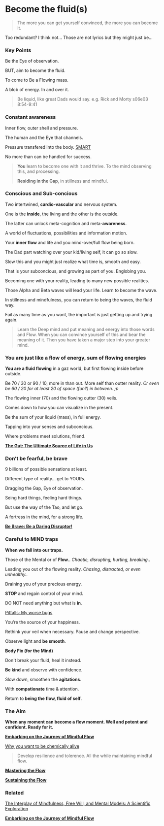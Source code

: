 # Become the fluid(s)

> The more you can get yourself convinced, the more you can become it.
> 

Too redundant? I think not… Those are not lyrics but they might just be…

### Key Points

Be the Eye of observation.

BUT, aim to become the fluid.

To come to Be a Flowing mass.

A blob of energy. In and over it.

> Be liquid, like great Dads would say.
e.g. Rick and Morty s06e03 8:54-9:41
> 

### Constant awareness

Inner flow, outer shell and pressure.

The human and the Eye that channels.

Pressure transfered into the body. [SMART](https://en.wikipedia.org/wiki/SMART_criteria)

No more than can be handled for success.

> **You** learn to become one with it and thrive.
To the mind observing this, and processing.
> 
> 
> **Residing in the Gap**, in stillness and mindful.
> 

### Conscious and Sub-concious

Two intertwined, **cardio-vascular** and nervous system.

One is the **inside**, the living and the other is the outside.

The latter can unlock meta-cognition and meta-**awareness**.

A world of fluctuations, possibilities and information motion.

Your **inner flow** and life and you mind-over/full flow being born.

The Dad part watching over your kid/living self, it can go so slow.

Slow this and you might just realize what time is, smooth and easy.

That is your subconcious, and growing as part of you. Englobing you.

Becoming one with your reality, leading to many new possible realities.

Those Alpha and Beta waves will lead your life. Learn to become the wave.

In stillness and mindfulness, you can return to being the waves, the fluid way.

Fail as many time as you want, the important is just getting up and trying again.

> Learn the Deep mind and put meaning and energy into those words and Flow. 
When you can convince yourself of this and bear the meaning of it.
Then you have taken a major step into your greater mind.
> 

 

### You are just like a flow of energy, sum of flowing energies

**You are a fluid flowing** in a gaz world, but first flowing inside before outside.

Be 70 / 30 or 90 / 10, more in than out. More self than outter reality.
*Or even be 60 / 20 for at least 20 of space (fun?) in between. ;p*

The flowing inner (70) and the flowing outter (30) veils.

Comes down to how you can visualize in the present.

Be the sum of your liquid (mass), in full energy.

Tapping into your senses and subconcious.

Where problems meet solutions, friend.

[**The Gut: The Ultimate Source of Life in Us**](The%20Gut%20The%20Ultimate%20Source%20of%20Life%20in%20Us%20934d6dad93634ebe9328e303fae12673.md) 

### Don’t be fearful, be brave

9 billions of possible sensations at least.

Different type of reality… get to YOURs.

Dragging the Gap, Eye of observation.

Seing hard things, feeling hard things.

But use the way of the Tao, and let go.

A fortress in the mind, for a strong life.

[**Be Brave: Be a Daring Disruptor!**](Be%20Brave%20Be%20a%20Daring%20Disruptor!%20f2619022b98244158c5563a2e14c3045.md) 

### Careful to MIND traps

**When we fall into our traps.**

Those of the Mental or of **Flow**.. 
*Chaotic, disrupting, hurting, breaking..*

Leading you out of the flowing reality.
*Chasing, distracted, or even unhealthy..*

Draining you of your precious energy.

**STOP** and regain control of your mind.

DO NOT need anything but what is **in**.

[Pitfalls: My worse bugs](Pitfalls%20My%20worse%20bugs%20a6bad3327c7f4062a8734946557c17e8.md) 

You’re the source of your happiness.

Rethink your veil when necessary.
Pause and change perspective.

Observe light and **be smooth**.

**Body Fix (for the Mind)**

Don't break your fluid, heal it instead.

**Be kind** and observe with confidence.

Slow down, smoothen the **agitations**.

With **compationate** time & attention.

Return to **being the flow, fluid of self**.

### The Aim

**When any moment can become a flow moment. 
Well and potent and confident. Ready for it.**

[**Embarking on the Journey of Mindful Flow**](Embarking%20on%20the%20Journey%20of%20Mindful%20Flow%20167b8a87e7ca4d7d8a852c8cbae9f962.md) 

[Why you want to be chemically alive](Why%20you%20want%20to%20be%20chemically%20alive%20286dbd6c40d0498485b8f4b1ea656fbf.md) 

> Develop resilience and tolerence.
All the while maintaining mindful flow.
> 

[**Mastering the Flow**](Mastering%20the%20Flow%2014766bdf125a4990a9ec593d24c590af.md) 

[**Sustaining the Flow**](Sustaining%20the%20Flow%207cbea0028a1d4481acbd226503f978cb.md) 

### Related

[The Interplay of Mindfulness, Free Will, and Mental Models: A Scientific Exploration](The%20Interplay%20of%20Mindfulness,%20Free%20Will,%20and%20Menta%202d246f7c57564e70a27c19e0ec443f21.md)

[**Embarking on the Journey of Mindful Flow**](Embarking%20on%20the%20Journey%20of%20Mindful%20Flow%20167b8a87e7ca4d7d8a852c8cbae9f962.md)